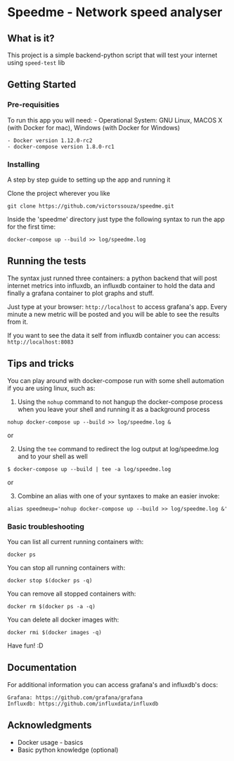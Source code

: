 # Speedme - Network speed analyser


## What is it?

This project is a simple backend-python script that will test your internet using `speed-test` lib

## Getting Started

### Pre-requisities

To run this app you will need:
	- Operational System: GNU Linux, MACOS X (with Docker for mac), Windows (with Docker for Windows)

	- Docker version 1.12.0-rc2
	- docker-compose version 1.8.0-rc1


### Installing

A step by step guide to setting up the app and running it

Clone the project wherever you like

```
git clone https://github.com/victorssouza/speedme.git
```

Inside the 'speedme' directory just type the following syntax to run the app for the first time:

```
docker-compose up --build >> log/speedme.log
```

## Running the tests

The syntax just runned three containers: a python backend that will post internet metrics into influxdb, an influxdb container to hold the data and finally a grafana container to plot graphs and stuff.

Just type at your browser: `http://localhost` to access grafana's app. Every minute a new metric will be posted and you will be able to see the results from it.

If you want to see the data it self from influxdb container you can access: `http://localhost:8083`

## Tips and tricks

You can play around with docker-compose run with some shell automation if you are using linux, such as:

1) Using the `nohup` command to not hangup the docker-compose process when you leave your shell and running it as a background process
```
nohup docker-compose up --build >> log/speedme.log &
```
or

2) Using the `tee` command to redirect the log output at log/speedme.log and to your shell as well
```
$ docker-compose up --build | tee -a log/speedme.log
```

or

3) Combine an alias with one of your syntaxes to make an easier invoke:
```
alias speedmeup='nohup docker-compose up --build >> log/speedme.log &'
```

### Basic troubleshooting

You can list all current running containers with:

```
docker ps
```

You can stop all running containers with:
```
docker stop $(docker ps -q)
```

You can remove all stopped containers with:
```
docker rm $(docker ps -a -q)
```

You can delete all docker images with:
```
docker rmi $(docker images -q)
```

Have fun! :D

## Documentation

For additional information you can access grafana's and influxdb's docs:

	Grafana: https://github.com/grafana/grafana
	Influxdb: https://github.com/influxdata/influxdb

## Acknowledgments

* Docker usage - basics
* Basic python knowledge (optional)